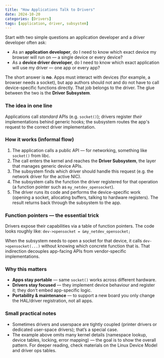 ```yaml
---
title: "How Applications Talk to Drivers"
date: 2024-10-20
categories: [Drivers]
tags: [application, driver, subsystem]
---
```



Start with two simple questions an application developer and a driver developer often ask:

- As an **application developer**, do I need to know which exact device my browser will run on — a single device or every device?  
- As a **device driver developer**, do I need to know which exact application will use my driver — one app or every app?

The short answer is **no**. Apps must interact with devices (for example, a browser needs a socket), but app authors should not and do not have to call device-specific functions directly. That job belongs to the driver. The glue between the two is the **Driver Subsystem**.

### The idea in one line
Applications call *standard* APIs (e.g. `socket()`); drivers register *their* implementations behind generic hooks; the subsystem routes the app's request to the correct driver implementation.

### How it works (informal flow)
1. The application calls a public API — for networking, something like `socket()` from libc.  
2. The call enters the kernel and reaches the **Driver Subsystem**, the layer that manages generic device APIs.  
3. The subsystem finds which driver should handle this request (e.g. the network driver for the active NIC).  
4. The subsystem calls the function the driver registered for that operation (a function pointer such as `my_netdev_opensocket`).  
5. The driver runs its code and performs the device-specific work (opening a socket, allocating buffers, talking to hardware registers). The result returns back through the subsystem to the app.

### Function pointers — the essential trick
Drivers expose their capabilities via a table of function pointers. The code looks roughly like: `dev->opensocket = &my_netdev_opensocket;`

When the subsystem needs to open a socket for that device, it calls `dev->opensocket(...)` without knowing which concrete function that is. That indirection decouples app-facing APIs from vendor-specific implementations.

### Why this matters
- **Apps stay portable** — same `socket()` works across different hardware.  
- **Drivers stay focused** — they implement device behaviour and register it; they don’t embed app-specific logic.  
- **Portability & maintenance** — to support a new board you only change the HAL/driver registration, not all apps.

### Small practical notes
- Sometimes drivers and userspace are tightly coupled (printer drivers or dedicated user-space drivers); that’s a special case.  
- The example above omits many kernel details (namespace lookup, device tables, locking, error mapping) — the goal is to show the overall pattern. For deeper reading, check materials on the Linux Device Model and driver ops tables.

